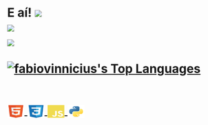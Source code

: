 <h1 aling=center>
E aí!
  <img src="https://media.tenor.com/w33hdDzoSE0AAAAi/haunter.gif" width=50> 
<div>
  <a href="https://github.com/fabiovinnicius">
  <img height="180em" src=https://github-readme-stats.vercel.app/api?username=fabiovinnicius&theme=default&show_icons=true&hide_border=false&count_private=true)/>
    <div>
  <img height="180em" src=https://github-readme-streak-stats.herokuapp.com/?user=fabiovinnicius&theme=default&hide_border=true)/>
      
  ![fabiovinnicius's Top Languages](https://github-readme-stats.vercel.app/api/top-langs/?username=fabiovinnicius&theme=default&show_icons=true&hide_border=true&layout=compact)

</div>
<div style="display: inline_block"><br>
  <img align="center" alt="HTML" height="30" width="40" src="https://raw.githubusercontent.com/devicons/devicon/master/icons/html5/html5-original.svg">
  <img align="center" alt="CSS" height="30" width="40" src="https://raw.githubusercontent.com/devicons/devicon/master/icons/css3/css3-original.svg">
  <img align="center" alt="Js" height="30" width="40" src="https://raw.githubusercontent.com/devicons/devicon/master/icons/javascript/javascript-plain.svg">
  <img align="center" alt="PYTHON" height="30" width="40" src="https://raw.githubusercontent.com/devicons/devicon/master/icons/python/python-original.svg">
</div>
